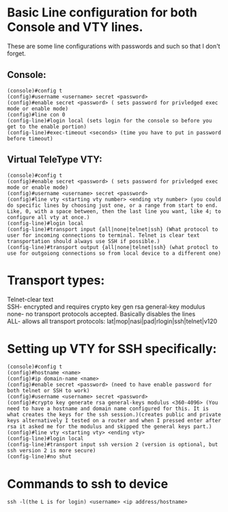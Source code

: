 # Basic Line configuration for both Console and VTY lines.
These are some line configurations with passwords and such so that I don't forget. 
## Console:
```
(console)#config t
(config)#username <username> secret <password>
(config)#enable secret <password> ( sets password for privledged exec mode or enable mode)
(config)#line con 0
(config-line)#login local (sets login for the console so before you get to the enable portion)
(config-line)#exec-timeout <seconds> (time you have to put in password before timeout) 
```
## Virtual TeleType VTY:
```
(console)#config t
(config)#enable secret <password> ( sets password for privledged exec mode or enable mode)
(config)#username <username> secret <password>
(config)#line vty <starting vty number> <ending vty number> (you could do specific lines by choosing just one, or a range from start to end.  Like, 0, with a space between, then the last line you want, like 4; to configure all vty at once.)
(config-line)#login local
(config-line)#transport input {all|none|telnet|ssh} (What protocol to user for incoming connections to terminal. Telnet is clear text transportation should always use SSH if possible.)
(config-line)#transport output {all|none|telnet|ssh} (what protocl to use for outgoiong connections so from local device to a different one)
```
# Transport types:
Telnet-clear text</br>
SSH- encrypted and requires crypto key gen rsa general-key modulus </br>
none- no transport protocols accepted. Basically disables the lines</br>
ALL- allows all transport protocols: lat|mop|nasi|pad|rlogin|ssh|telnet|v120</br>


# Setting up VTY for SSH specifically:
```
(console)#config t
(config)#hostname <name>
(config)#ip domain-name <name>
(config)#enable secret <password> (need to have enable password for both telnet or SSH to work)
(config)#username <username> secret <password>
(config)#crypto key generate rsa general-keys modulus <360-4096> (You need to have a hostname and domain name configured for this. It is what creates the keys for the ssh session.)(creates public and private keys alternatively I tested on a router and when I pressed enter after rsa it asked me for the modulus and skipped the general keys part.)
(config)#line vty <starting vty> <ending vty>
(config-line)#login local
(config-line)#transport input ssh version 2 (version is optional, but ssh version 2 is more secure)
(config-line)#no shut
```
# Commands to ssh to device

``ssh -l(the L is for login) <username> <ip address/hostname> `` 
